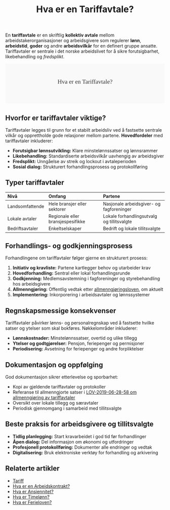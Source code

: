 ﻿---
title: "Hva er en Tariffavtale?"
seoTitle: "Hva er en Tariffavtale?"
description: 'En **tariffavtale** er en skriftlig **kollektiv avtale** mellom arbeidstakerorganisasjoner og arbeidsgivere som regulerer **lønn**, **arbeidstid**, **goder** o...'
summary: Skriftlig avtale mellom partene som regulerer lønn, arbeidstid og vilkår. Artikkelen dekker typer avtaler, forhandlingsprosess, regnskapsmessige konsekvenser og dokumentasjon.
---

En **tariffavtale** er en skriftlig **kollektiv avtale** mellom arbeidstakerorganisasjoner og arbeidsgivere som regulerer **lønn**, **arbeidstid**, **goder** og andre **arbeidsvilkår** for en definert gruppe ansatte. Tariffavtaler er sentrale i det norske arbeidslivet for å sikre forutsigbarhet, likebehandling og *fredsplikt*.

![Illustrasjon av konseptet tariffavtale](tariffavtale-image.svg)

## Hvorfor er tariffavtaler viktige?

Tariffavtaler legges til grunn for et stabilt arbeidsliv ved å fastsette sentrale vilkår og opprettholde gode relasjoner mellom partene. **Hovedfordeler** med tariffavtaler inkluderer:

* **Forutsigbar lønnsutvikling:** Klare minstelønnssatser og lønnsrammer
* **Likebehandling:** Standardiserte arbeidsvilkår uavhengig av arbeidsgiver
* **Fredsplikt:** Unngåelse av streik og lockout i avtaleperioden
* **Sosial dialog:** Strukturert forhandlingsprosess og protokollføring

## Typer tariffavtaler

| Nivå            | Omfang                         | Partene                        |
|:----------------|:-------------------------------|:-------------------------------|
| Landsomfattende | Hele bransjer eller sektorer   | Nasjonale arbeidsgiver- og fagforeninger |
| Lokale avtaler  | Regionale eller bransjespesifikke | Lokale forhandlingsutvalg og tillitsvalgte |
| Bedriftsavtaler | Enkeltselskaper                | Bedrift og lokale tillitsvalgte |

## Forhandlings- og godkjenningsprosess

Forhandlingene om tariffavtaler følger gjerne en strukturert prosess:

1. **Initiativ og kravliste:** Partene kartlegger behov og utarbeider krav
2. **Hovedforhandling:** Sentral eller lokal forhandlingsrunde
3. **Godkjenning:** Medlemsavstemning i fagforeninger og styrebehandling hos arbeidsgivere
4. **Allmenngjøring:** Offentlig vedtak etter [allmenngjøringsloven](/blogs/regnskap/hva-er-allmenngjoringsloven "Hva er Allmenngjøringsloven?"), om aktuelt
5. **Implementering:** Inkorporering i arbeidsavtaler og lønnssystemer

## Regnskapsmessige konsekvenser

Tariffavtaler påvirker lønns- og personalregnskap ved å fastsette hvilke satser og ytelser som skal bokføres. Nøkkelområder inkluderer:

* **Lønnskostnader:** Minstelønnssatser, overtid og ulike tillegg
* **Ytelser og godtgjørelser:** Pensjon, feriepenger og permisjoner
* **Periodisering:** Avsetning for feriepenger og andre forpliktelser

## Dokumentasjon og oppfølging

God dokumentasjon sikrer etterlevelse og sporbarhet:

* Kopi av gjeldende tariffavtaler og protokoller
* Referanse til allmenngjorte satser i [LOV-2019-06-28-58 om allmenngjøring av tariffavtaler](/blogs/regnskap/hva-er-allmenngjoringsloven "Hva er Allmenngjøringsloven?")
* Oversikt over lokale tillegg og særavtaler
* Periodisk gjennomgang i samarbeid med tillitsvalgte

## Beste praksis for arbeidsgivere og tillitsvalgte

* **Tidlig planlegging:** Start kravarbeidet i god tid før forhandlinger
* **Åpen dialog:** Del informasjon om økonomi og utfordringer
* **Profesjonell protokollføring:** Dokumenter alle endringer og vedtak
* **Digitalisering:** Bruk elektroniske verktøy for forhandling og arkivering

## Relaterte artikler

* [Tariff](/blogs/regnskap/tariff "Tariff i regnskap: Oversikt, definisjon og eksempler")
* [Hva er en Arbeidskontrakt?](/blogs/regnskap/arbeidskontrakten "Hva er Arbeidskontrakten? Innhold og Krav")
* [Hva er Ansiennitet?](/blogs/regnskap/ansiennitet "Ansiennitet i Norsk Regnskap")
* [Hva er Timelønn?](/blogs/regnskap/hva-er-timelonn "Hva er Timelønn? Guide til Timelønn og Overtid")
* [Hva er Ferieloven?](/blogs/regnskap/ferieloven "Hva er Ferieloven? Regler for Ferie")









